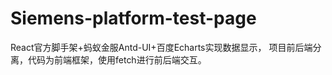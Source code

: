 # Siemens-platform-test-page
React官方脚手架+蚂蚁金服Antd-UI+百度Echarts实现数据显示，
项目前后端分离，代码为前端框架，使用fetch进行前后端交互。
